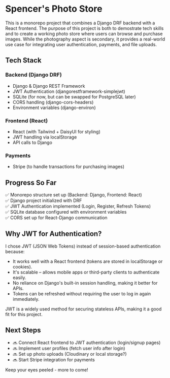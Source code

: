 # Spencer's Photo Store

This is a monorepo project that combines a Django DRF backend with a React frontend. The purpose of this project is both to demostrate tech skills and to create a working photo store where users can browse and purchase images. While the photography aspect is secondary, it provides a real-world use case for integrating user authentication, payments, and file uploads.

## Tech Stack

### Backend (Django DRF)

- Django & Django REST Framework
- JWT Authentication (djangorestframework-simplejwt)
- SQLite (for now, but can be swapped for PostgreSQL later)
- CORS handling (django-cors-headers)
- Environment variables (django-environ)

### Frontend (React)

- React (with Tailwind + DaisyUI for styling)
- JWT handling via localStorage
- API calls to Django

### Payments

- Stripe (to handle transactions for purchasing images)

## Progress So Far

✅ Monorepo structure set up (Backend: Django, Frontend: React)  
✅ Django project initialized with DRF  
✅ JWT Authentication implemented (Login, Register, Refresh Tokens)  
✅ SQLite database configured with environment variables  
✅ CORS set up for React-Django communication  

## Why JWT for Authentication?

I chose JWT (JSON Web Tokens) instead of session-based authentication because:

- It works well with a React frontend (tokens are stored in localStorage or cookies).
- It's scalable – allows mobile apps or third-party clients to authenticate easily.
- No reliance on Django's built-in session handling, making it better for APIs.
- Tokens can be refreshed without requiring the user to log in again immediately.

JWT is a widely used method for securing stateless APIs, making it a good fit for this project.

## Next Steps

- 🔜 Connect React frontend to JWT authentication (login/signup pages)
- 🔜 Implement user profiles (fetch user info after login)
- 🔜 Set up photo uploads (Cloudinary or local storage?)
- 🔜 Start Stripe integration for payments

Keep your eyes peeled - more to come!
